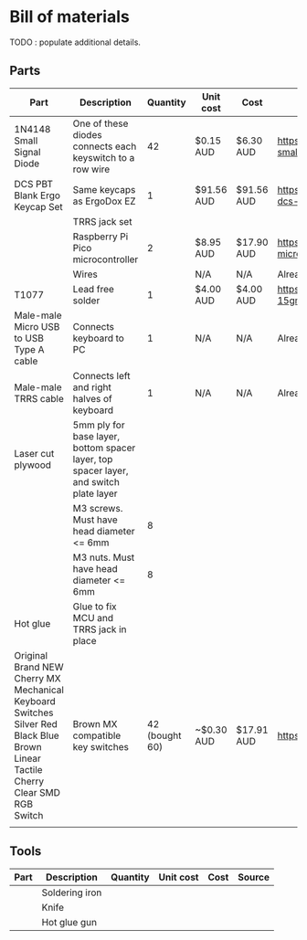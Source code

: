 # Bill of materials

TODO : populate additional details.

## Parts

| Part | Description | Quantity | Unit cost | Cost | Source |
|---|---|---|---|---|---|
| 1N4148 Small Signal Diode | One of these diodes connects each keyswitch to a row wire | 42 | $0.15 AUD | $6.30 AUD | https://www.altronics.com.au/p/z0101-1n914-1n4148-small-signal-diode/ |
| DCS PBT Blank Ergo Keycap Set | Same keycaps as ErgoDox EZ | 1 | $91.56 AUD | $91.56 AUD | https://spkeyboards.com/collections/ergodox/products/sp-dcs-pbt-blank-ergo-keycap-sets |
|  | TRRS jack set | | | | |
|  | Raspberry Pi Pico microcontroller | 2 | $8.95 AUD | $17.90 AUD | https://www.altronics.com.au/p/z6421-raspberry-pi-pico-microcontroller-board/ |
|  | Wires | | N/A | N/A | Already owned |
| T1077 | Lead free solder | 1 | $4.00 AUD | $4.00 AUD | https://www.altronics.com.au/p/t1077-0.8mm-tube-15gm-lead-free-solder/ |
| Male-male Micro USB to USB Type A cable | Connects keyboard to PC | 1 | N/A | N/A | Already owned |
| Male-male TRRS cable | Connects left and right halves of keyboard | 1 | N/A | N/A | Already owned |
| Laser cut plywood | 5mm ply for base layer, bottom spacer layer, top spacer layer, and switch plate layer | | | | |
|  | M3 screws.  Must have head diameter <= 6mm | 8 | | | |
|  | M3 nuts.  Must have head diameter <= 6mm | 8 | | | |
| Hot glue | Glue to fix MCU and TRRS jack in place | | | | |
| Original Brand NEW Cherry MX Mechanical Keyboard Switches Silver Red Black Blue Brown Linear Tactile Cherry Clear SMD RGB Switch | Brown MX compatible key switches | 42 (bought 60) | ~$0.30 AUD | $17.91 AUD | https://www.aliexpress.com/item/1005006255961111.html |
|  | | | | | |

## Tools

| Part | Description | Quantity | Unit cost | Cost | Source |
|---|---|---|---|---|---|
| | Soldering iron | | | | |
| | Knife | | | | |
| | Hot glue gun | | | | |
